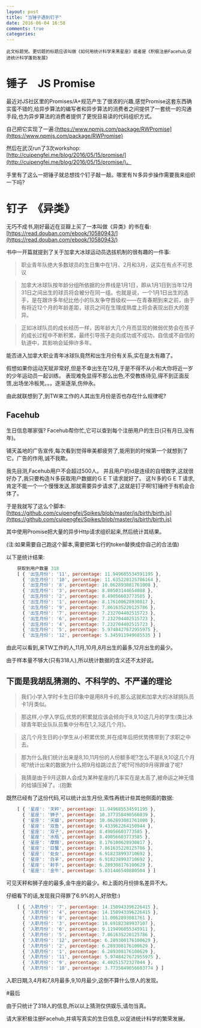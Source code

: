 ```yaml
---
layout: post
title: "当锤子遇到钉子"
date: 2016-06-04 16:58
comments: true
categories: 
---
```


<sub>此文标题党。更切题的标题应该叫做《如何用统计科学来黑星座》或者是《积极注册Facehub,促进统计科学蓬勃发展》 </sub>

# 锤子　JS Promise

最近对JS社区里的Promises/A+规范产生了很浓的兴趣,感觉Promise这套东西确实蛮不错的,给异步算法的编写者和异步算法的消费者之间提供了一套统一的沟通手段,也为异步算法的消费者提供了更悦目易读的代码组织方式。

自己把它实现了一遍:[https://www.npmjs.com/package/RWPromise](https://www.npmjs.com/package/RWPromise)

然后在武汉run了3次workshop:[http://cuipengfei.me/blog/2016/05/15/promise/](http://cuipengfei.me/blog/2016/05/15/promise/)。

手里有了这么一把锤子就总想找个钉子敲一敲。哪里有Ｎ多异步操作需要我来组织一下吗?

# 钉子　《异类》

无巧不成书,刚好最近在豆瓣上买了一本叫做《异类》的书在看:　[https://read.douban.com/ebook/10580943/](https://read.douban.com/ebook/10580943/)

书中一开篇就提到了关于加拿大冰球运动员选拔机制的很有趣的一件事:

> 职业青年队绝大多数球员的生日集中在1月、2月和3月，这实在有点不可思议

>加拿大冰球队按年龄分组所依据的分界线是1月1日，即从1月1日到当年12月31日之间出生的球员将会被分在同一组。也就是说，一个1月1日出生的选手，是在跟许多年纪比他小的队友争夺晋级权——在青春期到来之前，由于有将近12个月的年龄差距，球员之间在生理成熟度上将会表现出巨大的差异。

>正如冰球队员的成长经历一样，因年龄大几个月而显现的微弱优势会在孩子的成长过程中不断积累，最终引导孩子走向成功或不成功，自信或不自信的轨道中，其影响会延伸许多年。

能否进入加拿大职业青年冰球队竟然和出生月份有关系,实在是太有趣了。

假想如果你运动天赋非常好,但是不幸出生在12月,于是不得不从小和大你将近一岁的少年运动员一起训练。
表现难免显得不那么出色,不受教练待见,得不到正面反馈,出场坐冷板凳。。。逐渐逐渐,伤仲永。

由此就联想到了,到TW来工作的人其出生月份是否也存在什么规律呢?

## Facehub

生日信息哪家强?
Facehub帮你忙,它可以查到每个注册用户的生日(只有月日,没有年)。

铺天盖地的广告宣传,每次看到觉得审美都疲劳了,能用到的时候第一个就想到了它。广告的作用,诚不我欺。

我先目测,Facehub用户不会超过500人。
并且用户的id是连续的自增数字,这就很好办了,我只要构造Ｎ多获取用户数据的ＧＥＴ请求就好了。
这Ｎ多的ＧＥＴ请求,肯定不能一个一个慢慢发送,那就需要异步请求了,这就是钉子啊!钉锤终于有机会合体了。

于是我就写了这么个脚本:　[https://github.com/cuipengfei/Spikes/blob/master/js/birth/birth.js](https://github.com/cuipengfei/Spikes/blob/master/js/birth/birth.js)

其中使用Promise把大量的异步Http请求组织起来,然后统计其结果。

(注:如果需要自己跑这个脚本,需要把第七行的token替换成你自己的合法值)

以下是统计结果:

```javascript
    获取到用户数量 318
    [ { '出生月份': '11', percentage: 11.949685534591195 },
      { '出生月份': '10', percentage: 11.635220125786164 },
      { '出生月份': '8', percentage: 10.062893081761008 },
      { '出生月份': '3', percentage: 8.80503144654088 },
      { '出生月份': '2', percentage: 8.49056603773585 },
      { '出生月份': '1', percentage: 8.176100628930817 },
      { '出生月份': '9', percentage: 7.861635220125786 },
      { '出生月份': '7', percentage: 7.232704402515723 },
      { '出生月份': '6', percentage: 7.232704402515723 },
      { '出生月份': '4', percentage: 7.232704402515723 },
      { '出生月份': '5', percentage: 5.9748427672955975 },
      { '出生月份': '12', percentage: 5.345911949685535 } ]
```

由此可以看到,来TW工作的人,11月,10月,8月出生的最多,12月出生的最少。

由于样本量不够大(只有318人),所以统计数据的含义还不太好说。

## 下面是我胡乱猜测的、不科学的、不严谨的理论
>我们小学入学时卡生日印象中是用8月卡的,那么这就和加拿大的冰球挑队员卡1月类似。

>那这样,小学入学后,优势的积累就应该会倾向于8,9,10这几月的学生(类比冰球青年职业队队员集中分布在1,2,3这几个月)。

>这几个月生日的小学生从小积累优势,并在成年后把优势携带到了求职之中去。

>那为什么我们统计出来是8,10,11月份的人份额多呢?怎么不是8,9,10这几个月呢?统计出来的数据为什么把9月给跳过去了呢?可怜的9月得罪谁了呢?

>我猜是由于9月这群人会成为某种星座的几率实在是太高了,被命运之神无情的给镇压掉了。:(抱歉

既然已经有了这份代码,可以统计出生月份,索性再统计些其他侧面的数据:

```javascript
    [ { '星座': '天秤', percentage: 11.949685534591195 },
      { '星座': '狮子', percentage: 10.377358490566039 },
      { '星座': '天蝎', percentage: 10.062893081761008 },
      { '星座': '双鱼', percentage: 9.433962264150944 },
      { '星座': '双子', percentage: 8.49056603773585 },
      { '星座': '水瓶', percentage: 8.49056603773585 },
      { '星座': '摩羯', percentage: 8.176100628930817 },
      { '星座': '巨蟹', percentage: 7.861635220125786 },
      { '星座': '处女', percentage: 6.918238993710692 },
      { '星座': '白羊', percentage: 6.918238993710692 },
      { '星座': '射手', percentage: 6.289308176100629 },
      { '星座': '金牛', percentage: 5.031446540880504 } ]
```

可见天秤和狮子座的最多,金牛座的最少。和上面的月份排名差异不大。

仔细看下的话,发现我只得罪了6.9%的人,好欣慰:)

```javascript
    [ { '入职月份': '7', percentage: 14.150943396226415 },
      { '入职月份': '4', percentage: 14.150943396226415 },
      { '入职月份': '8', percentage: 11.0062893081761 },
      { '入职月份': '3', percentage: 10.69182389937107 },
      { '入职月份': '6', percentage: 9.119496855345911 },
      { '入职月份': '5', percentage: 7.861635220125786 },
      { '入职月份': '12', percentage: 6.289308176100629 },
      { '入职月份': '2', percentage: 6.289308176100629 },
      { '入职月份': '1', percentage: 6.289308176100629 },
      { '入职月份': '11', percentage: 5.9748427672955975 },
      { '入职月份': '9', percentage: 4.40251572327044 },
      { '入职月份': '10', percentage: 3.7735849056603774 } ]
```

入职日期,3,4月和7,8月最多,9,10月最少,这倒不算什么惊人的发现。

#最后

由于只统计了318人的信息,所以以上猜测仅供娱乐,请勿当真。

请大家积极注册Facehub,并填写真实的生日信息,以促进统计科学的繁荣发展。